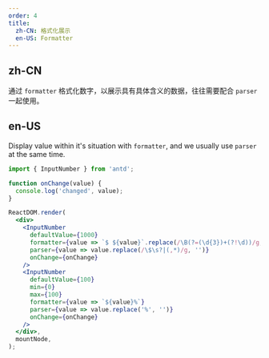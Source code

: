 ```yaml
---
order: 4
title:
  zh-CN: 格式化展示
  en-US: Formatter
---
```


## zh-CN

通过 `formatter` 格式化数字，以展示具有具体含义的数据，往往需要配合 `parser` 一起使用。

## en-US

Display value within it's situation with `formatter`, and we usually use `parser` at the same time.

```jsx
import { InputNumber } from 'antd';

function onChange(value) {
  console.log('changed', value);
}

ReactDOM.render(
  <div>
    <InputNumber
      defaultValue={1000}
      formatter={value => `$ ${value}`.replace(/\B(?=(\d{3})+(?!\d))/g, ',')}
      parser={value => value.replace(/\$\s?|(,*)/g, '')}
      onChange={onChange}
    />
    <InputNumber
      defaultValue={100}
      min={0}
      max={100}
      formatter={value => `${value}%`}
      parser={value => value.replace('%', '')}
      onChange={onChange}
    />
  </div>,
  mountNode,
);
```
 